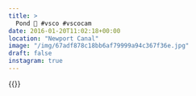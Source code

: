 ```yaml
---
title: >
  Pond 🌾 #vsco #vscocam 
date: 2016-01-20T11:02:18+00:00
location: "Newport Canal"
image: "/img/67adf878c18bb6af79999a94c367f36e.jpg"
draft: false
instagram: true
---
```


{{<photo src="/img/67adf878c18bb6af79999a94c367f36e.jpg">}}
